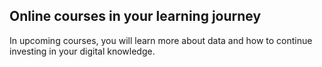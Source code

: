 ## Online courses in your learning journey

In upcoming courses, you will learn more about data and how to continue investing in your digital knowledge.


